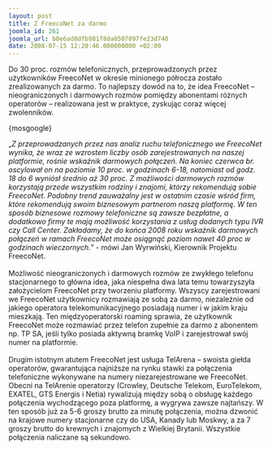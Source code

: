 ```yaml
---
layout: post
title: Z FreecoNet za darmo
joomla_id: 261
joomla_url: b0e6ad8dfb981f8da0507097fe23d740
date: 2008-07-15 12:20:46.000000000 +02:00
---
```

Do 30 proc. rozm&oacute;w telefonicznych, przeprowadzonych przez użytkownik&oacute;w FreecoNet w okresie minionego p&oacute;łrocza zostało zrealizowanych za darmo. To najlepszy dow&oacute;d na to, że idea FreecoNet &ndash; nieograniczonych i darmowych rozm&oacute;w pomiędzy abonentami r&oacute;żnych operator&oacute;w &ndash; realizowana jest w praktyce, zyskując coraz więcej zwolennik&oacute;w.<p>{mosgoogle}</p><p>&bdquo;<em>Z przeprowadzanych przez nas analiz ruchu telefonicznego we FreecoNet wynika, że wraz ze wzrostem liczby os&oacute;b zarejestrowanych na naszej platformie, rośnie wskaźnik darmowych połączeń. Na koniec czerwca br. oscylował on na poziomie 10 proc. w godzinach 6-18, natomiast od godz. 18 do 6 wyni&oacute;sł średnio aż 30 proc. Z możliwości darmowych rozm&oacute;w korzystają przede wszystkim rodziny i znajomi, kt&oacute;rzy rekomendują sobie FreecoNet. Podobny trend zauważalny jest w ostatnim czasie wśr&oacute;d firm, kt&oacute;re rekomendują swoim biznesowym partnerom naszą platformę. W ten spos&oacute;b biznesowe rozmowy telefoniczne są zawsze bezpłatne, a dodatkowo firmy te mają możliwość korzystania z usług dodanych typu IVR czy Call Center. Zakładamy, że do końca 2008 roku wskaźnik darmowych połączeń w ramach FreecoNet może osiągnąć poziom nawet 40 proc w godzinach wieczornych.</em>&rdquo; - m&oacute;wi Jan Wyrwiński, Kierownik Projektu FreecoNet.<br /><br />Możliwość nieograniczonych i darmowych rozm&oacute;w ze zwykłego telefonu stacjonarnego to gł&oacute;wna idea, jaka niespełna dwa lata temu towarzyszyła założycielom FreecoNet przy tworzeniu platformy. Wszyscy zarejestrowani we FreecoNet użytkownicy rozmawiają ze sobą za darmo, niezależnie od jakiego operatora telekomunikacyjnego posiadają numer i w jakim kraju mieszkają. Ten międzyoperatorski roaming sprawia, że użytkownik FreecoNet może rozmawiać przez telefon zupełnie za darmo z abonentem np. TP SA, jeśli tylko posiada aktywną bramkę VoIP i zarejestrował sw&oacute;j numer na platformie.<br /><br />Drugim istotnym atutem FreecoNet jest usługa TelArena &ndash; swoista giełda operator&oacute;w, gwarantująca najniższe na rynku stawki za połączenia telefoniczne wykonywane na numery niezarejestrowane we FreecoNet. Obecni na TelArenie operatorzy (Crowley, Deutsche Telekom, EuroTelekom, EXATEL, GTS Energis i Netia) rywalizują między sobą o obsługę każdego połączenia wychodzącego poza platformę, a wygrywa zawsze najtańszy. W ten spos&oacute;b już za 5-6 groszy brutto za minutę połączenia, można dzwonić na krajowe numery stacjonarne czy do USA, Kanady lub Moskwy, a za 7 groszy brutto do krewnych i znajomych z Wielkiej Brytanii. Wszystkie połączenia naliczane są sekundowo.</p>
